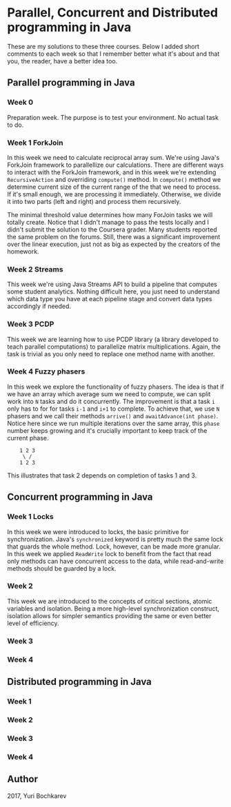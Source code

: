 # Parallel, Concurrent and Distributed programming in Java

These are my solutions to these three courses. Below I added short comments to each week so that I remember better what it's about and that you, the reader, have a better idea too.

## Parallel programming in Java

### Week 0

Preparation week. The purpose is to test your environment. No actual task to do.

### Week 1 ForkJoin

In this week we need to calculate reciprocal array sum. We're using Java's ForkJoin framework to parallellize our calculations. There are different ways to interact with the ForkJoin framework, and in this week we're extending `RecursiveAction` and overriding `compute()` method. In `compute()` method we determine current size of the current range of the that we need to process. If it's small enough, we are processing it immediately. Otherwise, we divide it into two parts (left and right) and process them recursively.

The minimal threshold value determines how many ForJoin tasks we will totally create. Notice that I didn't manage to pass the tests locally and I didn't submit the solution to the Coursera grader. Many students reported the same problem on the forums. Still, there was a significant improvement over the linear execution, just not as big as expected by the creators of the homework.

### Week 2 Streams

This week we're using Java Streams API to build a pipeline that computes some student analytics. Nothing difficult here, you just need to understand which data type you have at each pipeline stage and convert data types accordingly if needed.

### Week 3 PCDP

This week we are learning how to use PCDP library (a library developed to teach parallel computations) to parallelize matrix multiplications. Again, the task is trivial as you only need to replace one method name with another.

### Week 4 Fuzzy phasers

In this week we explore the functionality of fuzzy phasers. The idea is that if we have an array which average sum we need to compute, we can split work into `N` tasks and do it concurrently. The improvement is that a task `i` only has to for for tasks `i-1` and `i+1` to complete. To achieve that, we use `N` phasers and we call their methods `arrive()` and `awaitAdvance(int phase)`. Notice here since we run multiple iterations over the same array, this `phase` number keeps growing and it's crucially important to keep track of the current phase.

``` text
    1 2 3
     \ /
    1 2 3
```

This illustrates that task 2 depends on completion of tasks 1 and 3.

## Concurrent programming in Java

### Week 1 Locks

In this week we were introduced to locks, the basic primitive for synchronization. Java's `synchronized` keyword is pretty much the same lock that guards the whole method. Lock, however, can be made more granular. In this week we applied `ReadWrite` lock to benefit from the fact that read only methods can have concurrent access to the data, while read-and-write methods should be guarded by a lock.

### Week 2

This week we are introduced to the concepts of critical sections, atomic variables and isolation. Being a more high-level synchronization construct, isolation allows for simpler semantics providing the same or even better level of efficiency.

### Week 3

### Week 4

## Distributed programming in Java

### Week 1

### Week 2

### Week 3

### Week 4

## Author

2017, Yuri Bochkarev
